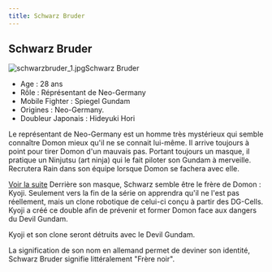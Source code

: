```yaml
---
title: Schwarz Bruder
---
```


Schwarz Bruder
--------------

![schwarzbruder_1.jpg](/images/stories/saga/ggundam/images/persos/schwarzbruder_1.jpg)Schwarz Bruder   
- Age : 28 ans   
- Rôle : Réprésentant de Neo-Germany   
- Mobile Fighter : Spiegel Gundam   
- Origines : Neo-Germany.   
- Doubleur Japonais : Hideyuki Hori   
  

Le représentant de Neo-Germany est un homme très mystérieux qui semble connaître Domon mieux qu'il ne se connait lui-même. Il arrive toujours à point pour tirer Domon d'un mauvais pas. Portant toujours un masque, il pratique un Ninjutsu (art ninja) qui le fait piloter son Gundam à merveille. Recrutera Rain dans son équipe lorsque Domon se fachera avec elle.


[Voir la suite](javascript:spoiler();)
Derrière son masque, Schwarz semble être le frère de Domon : Kyoji. Seulement vers la fin de la série on apprendra qu'il ne l'est pas réellement, mais un clone robotique de celui-ci conçu à partir des DG-Cells. Kyoji a créé ce double afin de prévenir et former Domon face aux dangers du Devil Gundam.


Kyoji et son clone seront détruits avec le Devil Gundam.


La signification de son nom en allemand permet de deviner son identité, Schwarz Bruder signifie littéralement "Frère noir".


